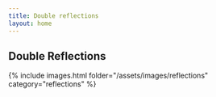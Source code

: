 ```yaml
---
title: Double reflections
layout: home
---
```


## Double Reflections

{% include images.html folder="/assets/images/reflections" category="reflections" %}